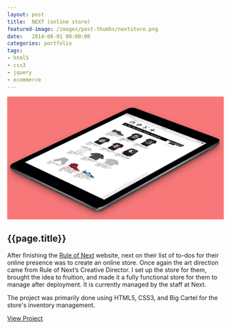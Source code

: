 ```yaml
---
layout: post
title:  NEXT (online store)
featured-image: /images/post-thumbs/nextstore.png
date:   2014-06-01 00:00:00
categories: portfolio
tags: 
- html5 
- css3
- jquery
- ecommerce
---
```


<section class="feature-image">
	<img src="/images/post-img/next-store-ipad.jpg" alt="Rule of Next - Online Shop">
</section>

<section class="post-intro">
	<h1>{{page.title}}</h1>
	<p>After finishing the <a href="http://ruleofnext.com" target="_blank">Rule of Next</a> website, next on their list of to-dos for their online presence was to create an online store. Once again the art direction came from Rule of Next’s Creative Director. I set up the store for them, brought the idea to fruition, and made it a fully functional store for them to manage after deployment. It is currently managed by the staff at Next.</p>
	<p>The project was primarily done using HTML5, CSS3, and Big Cartel for the store's inventory management.</p>
	 <a href="http://ruleofnext.bigcartel.com/" target="_blank" class="view-project">View Project</a>

</section>